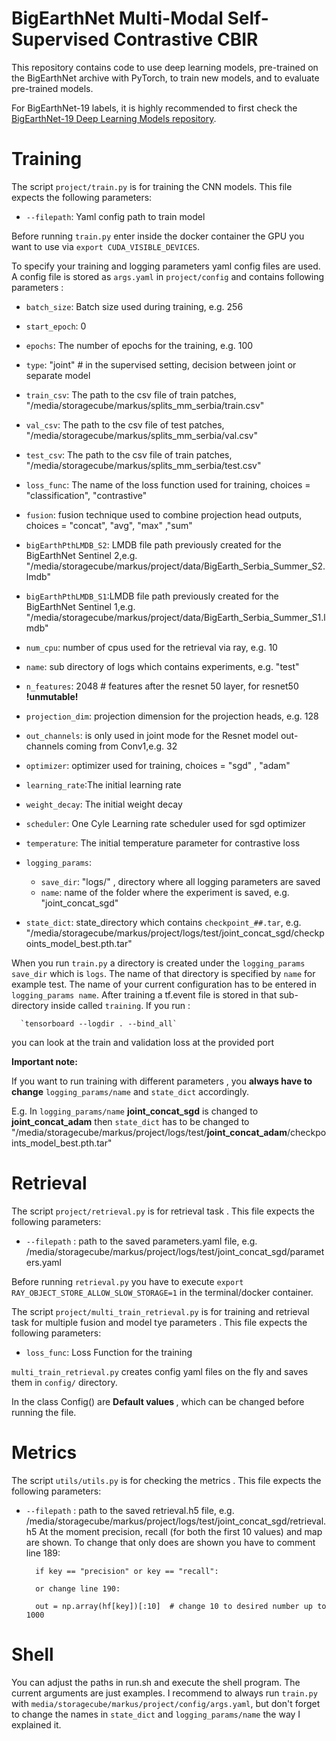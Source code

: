 # BigEarthNet Multi-Modal Self-Supervised Contrastive CBIR

This repository contains code to use deep learning models, pre-trained on the BigEarthNet archive with PyTorch, to train new models, and to evaluate pre-trained models. 

For BigEarthNet-19 labels, it is highly recommended to first check the [BigEarthNet-19 Deep Learning Models repository](https://git.tu-berlin.de/rsim/BigEarthNet-S2_19-classes_models).




# Training

The script `project/train.py` is for training the CNN models. This file expects the following parameters:

* `--filepath`: Yaml config path to train model

Before running `train.py` enter inside the docker container the GPU you want to use via `export CUDA_VISIBLE_DEVICES`.

To specify your training and logging parameters yaml config files are used. A config file is stored as `args.yaml` in `project/config` and contains following parameters : 

* `batch_size`: Batch size used during training, e.g. 256
* `start_epoch`: 0
* `epochs`: The number of epochs for the training, e.g. 100
* `type`: "joint" # in the supervised setting, decision between joint or separate model
* `train_csv`: The path to the csv file of train patches, "/media/storagecube/markus/splits_mm_serbia/train.csv"
* `val_csv`: The path to the csv file of test patches, "/media/storagecube/markus/splits_mm_serbia/val.csv"
* `test_csv`: The path to the csv file of train patches, "/media/storagecube/markus/splits_mm_serbia/test.csv"
* `loss_func`: The name of the loss function used for training, choices = "classification", "contrastive"
* `fusion`: fusion technique used to combine projection head outputs, choices = "concat", "avg", "max" ,"sum"
* `bigEarthPthLMDB_S2`: LMDB file path previously created for the BigEarthNet Sentinel 2,e.g. "/media/storagecube/markus/project/data/BigEarth_Serbia_Summer_S2.lmdb"
* `bigEarthPthLMDB_S1`:LMDB file path previously created for the BigEarthNet Sentinel 1,e.g. "/media/storagecube/markus/project/data/BigEarth_Serbia_Summer_S1.lmdb"
* `num_cpu`: number of cpus used for the retrieval via ray, e.g. 10

* `name`: sub directory of logs which contains experiments, e.g. "test"
* `n_features`: 2048  # features after the resnet 50 layer, for resnet50 <strong>!unmutable!</strong>
* `projection_dim`: projection dimension for the projection heads, e.g. 128
* `out_channels`: is only used in joint mode for the Resnet model out-channels coming from Conv1,e.g. 32


* `optimizer`: optimizer used for training, choices = "sgd" , "adam"
* `learning_rate`:The initial learning rate
* `weight_decay`: The initial weight decay
* `scheduler`: One Cyle Learning rate scheduler used for sgd optimizer
* `temperature`: The initial temperature parameter for contrastive loss

* `logging_params`:
  * `save_dir`: "logs/" , directory where all logging parameters are saved
  * `name`: name of the folder where the experiment is saved, e.g. "joint_concat_sgd" 


* `state_dict`: state_directory which contains `checkpoint_##.tar`, e.g. "/media/storagecube/markus/project/logs/test/joint_concat_sgd/checkpoints_model_best.pth.tar"  


When you run `train.py` a directory is created under the `logging_params save_dir` which is `logs`.
The name of that directory is specified by `name` for example test. The name of your current
configuration has to be entered in `logging_params name`. After training a tf.event file is stored in that sub-directory
inside called `training`. If you run :
          
      `tensorboard --logdir . --bind_all` 

you can look at the train and validation loss at the provided port

<strong>Important note:</strong> 

If you want to run training with different parameters , you <strong>always have to change</strong> `logging_params/name` and `state_dict` accordingly.<p>
E.g. In `logging_params/name` <strong> joint_concat_sgd</strong> is changed to <strong>joint_concat_adam</strong> then `state_dict` has to be changed to "/media/storagecube/markus/project/logs/test/<strong>joint_concat_adam</strong>/checkpoints_model_best.pth.tar"  </p>


# Retrieval


The script `project/retrieval.py` is for retrieval task . This file expects the following parameters:

* `--filepath` : path to the saved parameters.yaml file, e.g. /media/storagecube/markus/project/logs/test/joint_concat_sgd/parameters.yaml

Before running `retrieval.py` you have to execute 
`export RAY_OBJECT_STORE_ALLOW_SLOW_STORAGE=1` in the terminal/docker container.


The script `project/multi_train_retrieval.py` is for training and retrieval task for multiple fusion and model tye parameters . This file expects the following parameters:

* `loss_func`: Loss Function for the training

`multi_train_retrieval.py` creates config yaml files on the fly and saves them in `config/` directory. <p>
In the class Config() are <strong>Default values </strong>, which can be changed before running the file.



# Metrics 

The script `utils/utils.py` is for checking the metrics . This file expects the following parameters:
* `--filepath` : path to the saved retrieval.h5 file, e.g. /media/storagecube/markus/project/logs/test/joint_concat_sgd/retrieval.h5
At the moment precision, recall (for both the first 10 values) and map are shown. To change that only does are shown you have to  comment line 189: 

        if key == "precision" or key == "recall":

        or change line 190:

        out = np.array(hf[key])[:10]  # change 10 to desired number up to 1000

# Shell

You can adjust the paths in run.sh and execute the shell program. The current arguments are just examples. 
I recommend to always run `train.py` with `media/storagecube/markus/project/config/args.yaml`, but don't forget
to change the names in `state_dict` and `logging_params/name` the way I explained it.
